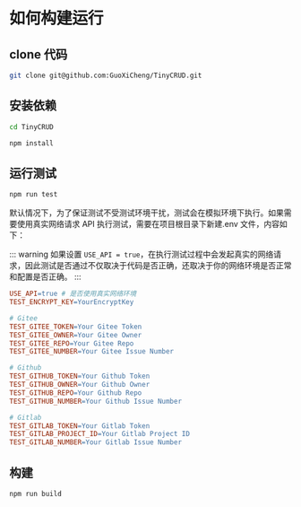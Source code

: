 # 如何构建运行

## clone 代码

```bash
git clone git@github.com:GuoXiCheng/TinyCRUD.git
```

## 安装依赖

```bash
cd TinyCRUD

npm install
```

## 运行测试

```bash
npm run test
```

默认情况下，为了保证测试不受测试环境干扰，测试会在模拟环境下执行。如果需要使用真实网络请求 API 执行测试，需要在项目根目录下新建.env 文件，内容如下：

::: warning
如果设置 `USE_API = true`，在执行测试过程中会发起真实的网络请求，因此测试是否通过不仅取决于代码是否正确，还取决于你的网络环境是否正常和配置是否正确。
:::

```makefile
USE_API=true # 是否使用真实网络环境
TEST_ENCRYPT_KEY=YourEncryptKey

# Gitee
TEST_GITEE_TOKEN=Your Gitee Token
TEST_GITEE_OWNER=Your Gitee Owner
TEST_GITEE_REPO=Your Gitee Repo
TEST_GITEE_NUMBER=Your Gitee Issue Number

# Github
TEST_GITHUB_TOKEN=Your Github Token
TEST_GITHUB_OWNER=Your Github Owner
TEST_GITHUB_REPO=Your Github Repo
TEST_GITHUB_NUMBER=Your Github Issue Number

# Gitlab
TEST_GITLAB_TOKEN=Your Gitlab Token
TEST_GITLAB_PROJECT_ID=Your Gitlab Project ID
TEST_GITLAB_NUMBER=Your Gitlab Issue Number

```

## 构建

```bash
npm run build
```
